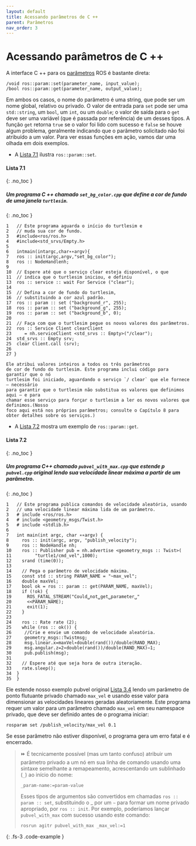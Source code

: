 ```yaml
---
layout: default
title: Acessando parâmetros de C ++
parent: Parâmetros
nav_order: 3
---
```

# Acessando parâmetros de C ++
A interface C ++ para os [parâmetros](http://wiki.ros.org/roscpp_tutorials/Tutorials/Parameters) ROS é bastante direta:
```
/void ros::param::set(parameter_name, input_value);
/bool ros::param::get(parameter_name, output_value);
```
Em ambos os casos, o nome do parâmetro é uma string, que pode ser um nome global, relativo ou 
privado. O valor de entrada para `set` pode ser uma `std::string`, um `bool`, um `int`, ou um `double`; o valor
de saída para o `get` deve ser uma variável (que é passada por referência) de um desses tipos.
A função `get` retorna `true` se o valor foi lido com sucesso e `false` se houve algum problema,
geralmente indicando que o parâmetro solicitado não foi atribuído a um valor.
Para ver essas funções em ação, vamos dar uma olhada em dois exemplos.


- A [Lista 7.1](#lista-71) ilustra `ros::param::set`. 

#### **Lista 7.1**
{: .no_toc }
#####  Um programa C ++ chamado `set_bg_color.cpp` que define a cor de fundo de uma janela `turtlesim`.
{: .no_toc }
```
1   // Este programa aguarda o início do turtlesim e
2   // muda sua cor de fundo.
3   #include<ros/ros.h>
4   #include<std_srvs/Empty.h>
5
6   intmain(intargc,char∗∗argv){
7   ros :: init(argc,argv,"set_bg_color");
8   ros :: NodeHandlenh;
9
10  // Espere até que o serviço clear esteja disponível, o que
11  // indica que o turtlesim iniciou, e definiu
13  ros :: service :: wait For Service ("clear");
14
15  // Defina a cor de fundo do turtlesim,
16  // substituindo a cor azul padrão.
17  ros :: param :: set ("background_r", 255);
18  ros :: param :: set ("background_g", 255);
19  ros :: param :: set ("background_b", 0);
20
21  // Faça com que o turtlesim pegue os novos valores dos parâmetros.
22  ros :: Service Client clearClient
23     = nh.serviceClient <std_srvs :: Empty>("/clear");
24  std_srvs :: Empty srv;
25  clear Client.call (srv);
26
27 }

Ele atribui valores inteiros a todos os três parâmetros 
de cor de fundo do turtlesim. Este programa inclui código para garantir que o nó 
turtlesim foi iniciado, aguardando o serviço `/ clear` que ele fornece — necessário
para garantir que o turtlesim não substitua os valores que definimos aqui — e para
chamar esse serviço para forçar o turtlesim a ler os novos valores que definimos.(Nosso
foco aqui está nos próprios parâmetros; consulte o Capítulo 8 para obter detalhes sobre os serviços.)
```

- A [Lista 7.2](#lista-72) mostra um exemplo de `ros::param::get`. 

#### **Lista 7.2**
{: .no_toc }
#####  Um programa C++ chamado `pubvel_with_max.cpp` que estende p `pubvel.cpp` original lendo sua velocidade linear máxima a partir de um parâmetro.
{: .no_toc }
```
1   // Este programa publica comandos de velocidade aleatória, usando
2   // uma velocidade linear máxima lida de um parâmetro.
3   # include <ros/ros.h>
4   # include <geometry_msgs/Twist.h>
5   # include <stdlib.h>
6
7   int main(int argc, char ∗∗argv) {
8     ros :: init(argc, argv, "publish_velocity");
9     ros :: NodeHandle nh;
10    ros :: Publisher pub = nh.advertise <geometry_msgs :: Twist>(
11         "turtle1/cmd_vel",1000);
12    srand (time(0));
13 
14    // Pega o parâmetro de velocidade máxima.
15    const std :: string PARAM_NAME = "~max_vel";
16    double maxVel;
17    bool ok = ros :: param :: get(PARAM_NAME, maxVel);
18    if (!ok) {
19      ROS_FATAL_STREAM("Could␣not␣get␣parameter␣"
20      <<PARAM_NAME);
21      exit(1);
22    }
23
24    ros :: Rate rate (2);
25    while (ros :: ok()) {
26     //Crie e envie um comando de velocidade aleatória.
27     geometry_msgs::Twistmsg;
28     msg.linear.x=maxVel∗double(rand())/double(RAND_MAX);
29     msg.angular.z=2∗double(rand())/double(RAND_MAX)−1;
30     pub.publish(msg);
31
32    // Espere até que seja hora de outra iteração.
33    rate.sleep();
34  }
35  }
```

Ele estende nosso exemplo pubvel original [Lista 3.4](https://ras-ufcg.github.io/agitROS/3/3_3.html#lista-34) lendo um parâmetro de ponto flutuante privado chamado `max_vel` e usando esse valor para dimensionar as velocidades lineares geradas aleatoriamente. 
Este programa requer um valor para um parâmetro chamado `max_vel` em seu namespace privado, que deve ser definido antes de o programa iniciar:

```
rosparam set /publish_velocity/max_vel 0.1
```

Se esse parâmetro não estiver disponível, o programa gera um erro fatal e é encerrado.

> ⏩ É tecnicamente possível (mas um tanto confuso) atribuir um parâmetro privado
> a um nó em sua linha de comando usando uma sintaxe semelhante a remapeamento, 
> acrescentando um sublinhado (`_`) ao início do nome:
> ```
> _param-name:=param-value
> ```
>
> Esses tipos de argumentos são convertidos em chamadas `ros :: param :: set`, substituindo
> o _ por um `∼` para formar um nome privado apropriado, por `ros :: init`. Por exemplo, 
> poderíamos lançar `pubvel_with_max` com sucesso usando este comando:
>```
>rosrun agitr pubvel_with_max _max_vel:=1
>```
{: .fs-3 .code-example }
